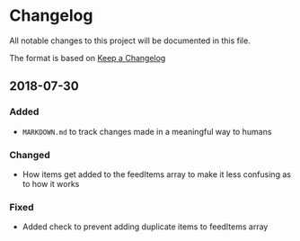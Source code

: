 # Changelog
All notable changes to this project will be documented in this file.

The format is based on [Keep a Changelog](http://keepachangelog.com/en/1.0.0/)

## 2018-07-30
### Added
- ``MARKDOWN.md`` to track changes made in a meaningful way to humans

### Changed
- How items get added to the feedItems array to make it less confusing as to how it works

### Fixed
- Added check to prevent adding duplicate items to feedItems array
